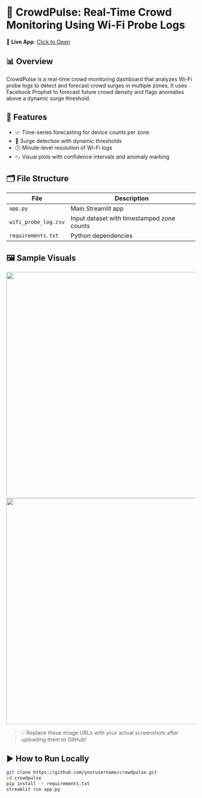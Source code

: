 # 🚦 CrowdPulse: Real-Time Crowd Monitoring Using Wi-Fi Probe Logs

📍 **Live App**: [Click to Open](https://crowdpulse-n2kmupxkwfrnchrsshj8fo.streamlit.app/)

## 📊 Overview
CrowdPulse is a real-time crowd monitoring dashboard that analyzes Wi-Fi probe logs to detect and forecast crowd surges in multiple zones. It uses Facebook Prophet to forecast future crowd density and flags anomalies above a dynamic surge threshold.

## 🔧 Features
- 📈 Time-series forecasting for device counts per zone
- 🚨 Surge detection with dynamic thresholds
- 🕒 Minute-level resolution of Wi-Fi logs
- 📉 Visual plots with confidence intervals and anomaly marking

## 🗂️ File Structure

| File | Description |
|------|-------------|
| `app.py` | Main Streamlit app |
| `wifi_probe_log.csv` | Input dataset with timestamped zone counts |
| `requirements.txt` | Python dependencies |

## 🖼️ Sample Visuals

<img src="https://raw.githubusercontent.com/yourusername/crowdpulse/main/sample_forecast_zone_A.png" width="600"/>
<img src="https://raw.githubusercontent.com/yourusername/crowdpulse/main/sample_forecast_zone_C.png" width="600"/>

> 💡 Replace these image URLs with your actual screenshots after uploading them to GitHub!

## ▶️ How to Run Locally

```bash
git clone https://github.com/yourusername/crowdpulse.git
cd crowdpulse
pip install -r requirements.txt
streamlit run app.py
